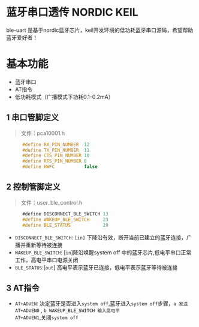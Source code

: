 # 蓝牙串口透传 NORDIC KEIL 

ble-uart 是基于nordic蓝牙芯片，keil开发环境的低功耗蓝牙串口源码，希望帮助蓝牙爱好者！

# 基本功能

* 蓝牙串口
* AT指令
* 低功耗模式（广播模式下功耗0.1-0.2mA）

## 1 串口管脚定义

>文件：pca10001.h

```c
      #define RX_PIN_NUMBER  12
      #define TX_PIN_NUMBER  11
      #define CTS_PIN_NUMBER 10
      #define RTS_PIN_NUMBER 8
      #define HWFC           false
```

## 2 控制管脚定义

>文件：user_ble_control.h

```c
      #define DISCONNECT_BLE_SWITCH 13
      #define WAKEUP_BLE_SWITCH     23
      #define BLE_STATUS            29
```

* `DISCONNECT_BLE_SWITCH`: `[in]` 下降沿有效，断开当前已建立的蓝牙连接，广播并重新等待被连接
* `WAKEUP_BLE_SWITCH`: [`in`]降沿唤醒system off 中的蓝牙芯片,低电平串口正常工作，高电平串口电源关闭
* `BLE_STATUS`:[`out`] 高电平表示蓝牙已连接，低电平表示蓝牙等待被连接

## 3 AT指令

* `AT+ADVEN`: 决定蓝牙是否进入`system off`,蓝牙进入`system off`步骤，`a 发送AT+ADVEN0` , `b WAKEUP_BLE_SWITCH 输入高电平` <br> `AT+ADVEN1`,关闭`system off`
